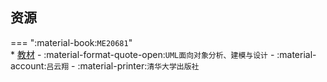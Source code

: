 ## 资源  
=== ":material-book:`ME20681`"  
    * [教材](https://api.mir6.com/api/lanzou?url=https://cqu-openlib.lanzout.com/iUf7u2eb81xa&down=true) - :material-format-quote-open:`UML面向对象分析、建模与设计` - :material-account:`吕云翔` - :material-printer:`清华大学出版社`  